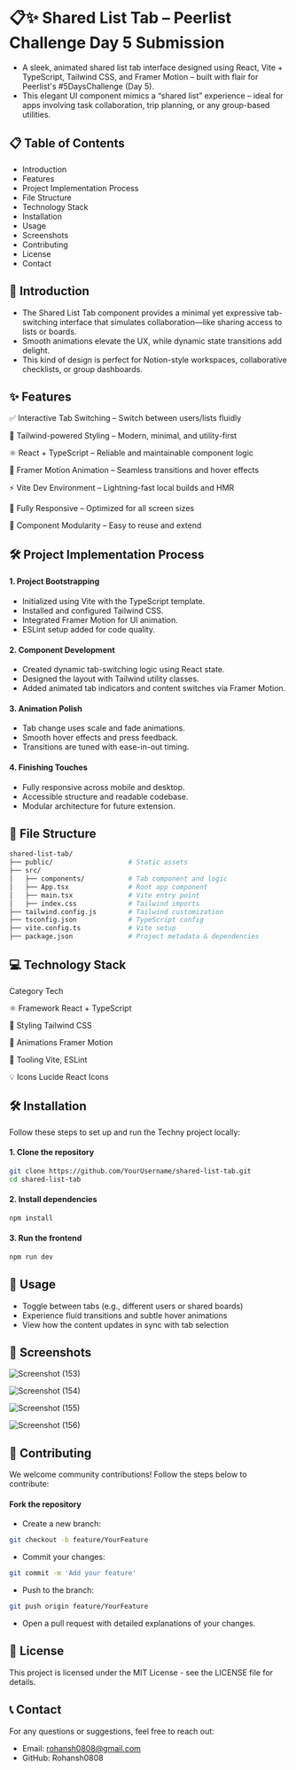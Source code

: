 # 📋✨ Shared List Tab – Peerlist Challenge Day 5 Submission


- A sleek, animated shared list tab interface designed using React, Vite + TypeScript, Tailwind CSS, and Framer Motion – built with flair for Peerlist's #5DaysChallenge (Day 5).
- This elegant UI component mimics a “shared list” experience – ideal for apps involving task collaboration, trip planning, or any group-based utilities.


## 📋 Table of Contents
- Introduction
- Features
- Project Implementation Process
- File Structure
- Technology Stack
- Installation
- Usage
- Screenshots
- Contributing
- License
- Contact

## 📘 Introduction

- The Shared List Tab component provides a minimal yet expressive tab-switching interface that simulates collaboration—like sharing access to lists or boards.
- Smooth animations elevate the UX, while dynamic state transitions add delight.
- This kind of design is perfect for Notion-style workspaces, collaborative checklists, or group dashboards.


## ✨ Features

✅ Interactive Tab Switching – Switch between users/lists fluidly

🎨 Tailwind-powered Styling – Modern, minimal, and utility-first

⚛️ React + TypeScript – Reliable and maintainable component logic

🎥 Framer Motion Animation – Seamless transitions and hover effects

⚡ Vite Dev Environment – Lightning-fast local builds and HMR

📱 Fully Responsive – Optimized for all screen sizes

🧠 Component Modularity – Easy to reuse and extend


## 🛠 Project Implementation Process

#### 1. Project Bootstrapping
- Initialized using Vite with the TypeScript template.
- Installed and configured Tailwind CSS.
- Integrated Framer Motion for UI animation.
- ESLint setup added for code quality.

#### 2. Component Development
- Created dynamic tab-switching logic using React state.
- Designed the layout with Tailwind utility classes.
- Added animated tab indicators and content switches via Framer Motion.

#### 3. Animation Polish
- Tab change uses scale and fade animations.
- Smooth hover effects and press feedback.
- Transitions are tuned with ease-in-out timing.

#### 4. Finishing Touches
- Fully responsive across mobile and desktop.
- Accessible structure and readable codebase.
- Modular architecture for future extension.

## 📁 File Structure

```bash
shared-list-tab/
├── public/                   # Static assets
├── src/
│   ├── components/           # Tab component and logic
│   ├── App.tsx               # Root app component
│   ├── main.tsx              # Vite entry point
│   ├── index.css             # Tailwind imports
├── tailwind.config.js        # Tailwind customization
├── tsconfig.json             # TypeScript config
├── vite.config.ts            # Vite setup
├── package.json              # Project metadata & dependencies
```

## 💻 Technology Stack

Category	Tech

⚛️ Framework	React + TypeScript

🎨 Styling	Tailwind CSS

🎥 Animations	Framer Motion

🔧 Tooling	Vite, ESLint

💡 Icons	Lucide React Icons


## 🛠 Installation

Follow these steps to set up and run the Techny project locally:

#### 1. Clone the repository
```bash
git clone https://github.com/YourUsername/shared-list-tab.git
cd shared-list-tab
```

#### 2. Install dependencies

```bash
npm install
```

#### 3. Run the frontend

```bash
npm run dev
```

## 🚀 Usage
- Toggle between tabs (e.g., different users or shared boards)
- Experience fluid transitions and subtle hover animations
- View how the content updates in sync with tab selection


## 📸 Screenshots

![Screenshot (153)](https://github.com/user-attachments/assets/9978b234-ca27-44ed-9d77-2c715ea38813)

![Screenshot (154)](https://github.com/user-attachments/assets/e9cf038b-6d32-4c7f-8166-32cd4587d0d2)

![Screenshot (155)](https://github.com/user-attachments/assets/267cf9c8-3f12-4985-b5b6-679071763e43)

![Screenshot (156)](https://github.com/user-attachments/assets/83ee1d23-ed79-4a7f-9409-30834f55e677)

## 🤝 Contributing
We welcome community contributions! Follow the steps below to contribute:

#### Fork the repository
- Create a new branch:
```bash
git checkout -b feature/YourFeature
```

- Commit your changes:
```bash
git commit -m 'Add your feature'
```

- Push to the branch:
```bash
git push origin feature/YourFeature
```

- Open a pull request with detailed explanations of your changes.

## 📄 License

This project is licensed under the MIT License - see the LICENSE file for details.

## 📞 Contact
For any questions or suggestions, feel free to reach out:

- Email: rohansh0808@gmail.com
- GitHub: Rohansh0808
